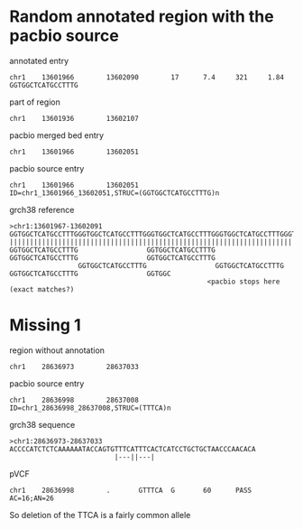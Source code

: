 # Random annotated region with the pacbio source
annotated entry
```
chr1    13601966        13602090        17      7.4     321     1.84    GGTGGCTCATGCCTTTG
```

part of region
```
chr1    13601936        13602107
```

pacbio merged bed entry
```
chr1    13601966        13602051
```

pacbio source entry
```
chr1    13601966        13602051        ID=chr1_13601966_13602051,STRUC=(GGTGGCTCATGCCTTTG)n
```

grch38 reference
```
>chr1:13601967-13602091
GGTGGCTCATGCCTTTGGGTGGCTCATGCCTTTGGGTGGCTCATGCCTTTGGGTGGCTCATGCCTTTGGGTGGCTCATGCCTTTGGGTGGCTCAGCACTTTGGGTGGCTCAGCACTTCGGGAGGC
||||||||||||||||||||||||||||||||||||||||||||||||||||||||||||||||||||||||||||||||||||||||||||||***||||||||||||||***|||*|||*|||
GGTGGCTCATGCCTTTG                 GGTGGCTCATGCCTTTG                 GGTGGCTCATGCCTTTG                 GGTGGCTCATGCCTTTG
                 GGTGGCTCATGCCTTTG                 GGTGGCTCATGCCTTTG                 GGTGGCTCATGCCTTTG                 GGTGGC
									             <pacbio stops here (exact matches?)
```

# Missing 1
region without annotation
```
chr1    28636973        28637033
```
pacbio source entry
```
chr1    28636998        28637008        ID=chr1_28636998_28637008,STRUC=(TTTCA)n
```

grch38 sequence
```
>chr1:28636973-28637033
ACCCCATCTCTCAAAAAATACCAGTGTTTCATTTCACTCATCCTGCTGCTAACCCAACACA
                          |---||---|
```

pVCF
```
chr1    28636998        .       GTTTCA  G       60      PASS    AC=16;AN=26
```
So deletion of the TTCA is a fairly common allele

